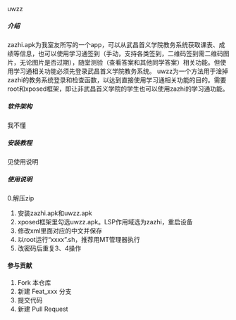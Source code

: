 uwzz

##### 介绍
  zazhi.apk为我室友所写的一个app，可以从武昌首义学院教务系统获取课表、成绩等信息，也可以使用学习通签到（手动，支持各类签到，二维码签到需二维码图片，无论图片是否过期），随堂测验（查看答案和其他同学答案）相关功能。但使用学习通相关功能必须先登录武昌首义学院教务系统。
  uwzz为一个方法用于淦掉zazhi的教务系统登录和检查函数，以达到直接使用学习通相关功能的目的。需要root和xposed框架，即让非武昌首义学院的学生也可以使用zazhi的学习通功能。

##### 软件架构
我不懂


##### 安装教程
见使用说明

##### 使用说明
0.解压zip
1.  安装zazhi.apk和uwzz.apk
2.  xposed框架里勾选uwzz.apk。LSP作用域选为zazhi，重启设备
3.  修改xml里面对应的中文并保存
4.  以root运行“xxxx”.sh，推荐用MT管理器执行
5.  改密码后重复3、4操作
#### 参与贡献

1.  Fork 本仓库
2.  新建 Feat_xxx 分支
3.  提交代码
4.  新建 Pull Request


